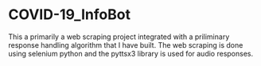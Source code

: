 # COVID-19_InfoBot
This a primarily a web scraping project integrated with a priliminary response handling algorithm that I have built. The web scraping is done using selenium python and the pyttsx3 library is used for audio responses.
